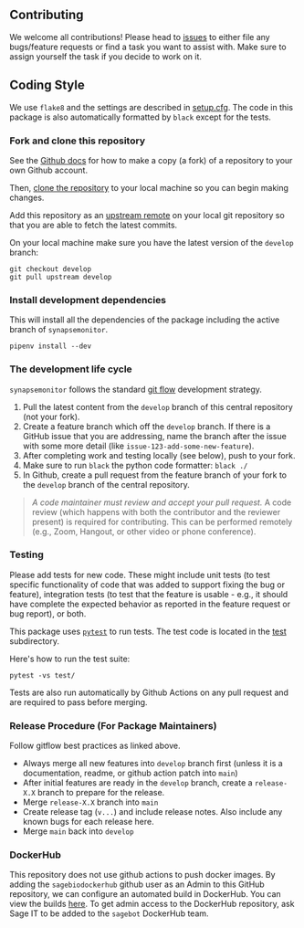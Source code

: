
## Contributing

We welcome all contributions!  Please head to [issues](https://github.com/Sage-Bionetworks/synapsemonitor/issues) to either file any bugs/feature requests or find a task you want to assist with.  Make sure to assign yourself the task if you decide to work on it.


## Coding Style
We use `flake8` and the settings are described in [setup.cfg](setup.cfg).  The code in this package is also automatically formatted by `black` except for the tests.


### Fork and clone this repository

See the [Github docs](https://help.github.com/articles/fork-a-repo/) for how to make a copy (a fork) of a repository to your own Github account.

Then, [clone the repository](https://help.github.com/articles/cloning-a-repository/) to your local machine so you can begin making changes.

Add this repository as an [upstream remote](https://help.github.com/en/articles/configuring-a-remote-for-a-fork) on your local git repository so that you are able to fetch the latest commits.

On your local machine make sure you have the latest version of the `develop` branch:

```
git checkout develop
git pull upstream develop
```

### Install development dependencies
This will install all the dependencies of the package including the active branch of `synapsemonitor`.

```
pipenv install --dev
```


### The development life cycle

`synapsemonitor` follows the standard [git flow](https://www.atlassian.com/git/tutorials/comparing-workflows/gitflow-workflow) development strategy.

1. Pull the latest content from the `develop` branch of this central repository (not your fork).
1. Create a feature branch which off the `develop` branch. If there is a GitHub issue that you are addressing, name the branch after the issue with some more detail (like `issue-123-add-some-new-feature`).
1. After completing work and testing locally (see below), push to your fork.
1. Make sure to run `black` the python code formatter: `black ./`
1. In Github, create a pull request from the feature branch of your fork to the `develop` branch of the central repository.

> *A code maintainer must review and accept your pull request.* A code review (which happens with both the contributor and the reviewer present) is required for contributing. This can be performed remotely (e.g., Zoom, Hangout, or other video or phone conference).

<!-- This package uses [semantic versioning](https://semver.org/) for releasing new versions. The version should be updated on the `develop` branch as changes are reviewed and merged in by a code maintainer. The version for the package is maintained in the [synapsemonitor/__version__.py](genie/__version__.py) file.  A github release should also occur every time `develop` is pushed into `main` and it should match the version for the package. -->

### Testing

Please add tests for new code. These might include unit tests (to test specific functionality of code that was added to support fixing the bug or feature), integration tests (to test that the feature is usable - e.g., it should have complete the expected behavior as reported in the feature request or bug report), or both.

This package uses [`pytest`](https://pytest.org/en/latest/) to run tests. The test code is located in the [test](./test) subdirectory.

Here's how to run the test suite:

```
pytest -vs test/
```

Tests are also run automatically by Github Actions on any pull request and are required to pass before merging.


### Release Procedure (For Package Maintainers)

Follow gitflow best practices as linked above.

* Always merge all new features into `develop` branch first (unless it is a documentation, readme, or github action patch into `main`)
* After initial features are ready in the `develop` branch, create a `release-X.X` branch to prepare for the release.
    <!-- * update `genie/__version__.py` -->
* Merge `release-X.X` branch into `main`
* Create release tag (`v...`) and include release notes.  Also include any known bugs for each release here.
* Merge `main` back into `develop`

### DockerHub

This repository does not use github actions to push docker images.  By adding the `sagebiodockerhub` github user as an Admin to this GitHub repository, we can configure an automated build in DockerHub.  You can view the builds [here](https://hub.docker.com/repository/docker/sagebionetworks/synapsemonitor/builds).  To get admin access to the DockerHub repository, ask Sage IT to be added to the `sagebot` DockerHub team.
